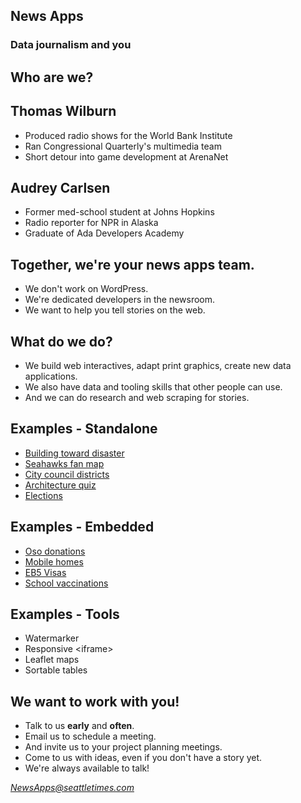 <div class="reveal">
<div class="slides">

<section>

## News Apps

### Data journalism and you

</section>

<section>

## Who are we?

</section>

<section>

## Thomas Wilburn

* Produced radio shows for the World Bank Institute
* Ran Congressional Quarterly's multimedia team
* Short detour into game development at ArenaNet

</section>

<section>

## Audrey Carlsen

* Former med-school student at Johns Hopkins
* Radio reporter for NPR in Alaska
* Graduate of Ada Developers Academy

</section>

<section>

## Together, we're your news apps team.

* We don't work on WordPress.
* We're dedicated developers in the newsroom.
* We want to help you tell stories on the web.

</section>

<section>

## What do we do?

* We build web interactives, adapt print graphics, create new data applications.
* We also have data and tooling skills that other people can use.
* And we can do research and web scraping for stories.

</section>

<section>

## Examples - Standalone

* [Building toward disaster](http://projects.seattletimes.com/2014/building-toward-disaster/)
* [Seahawks fan map](http://projects.seattletimes.com/2014/hawks-fan-map/)
* [City council districts](http://projects.seattletimes.com/2015/council-district-map/)
* [Architecture quiz](http://projects.seattletimes.com/2015/seattle-architecture-quiz/)
* [Elections](http://projects.seattletimes.com/2014/elections/)

</section>

<section>

## Examples - Embedded

* [Oso donations](http://www.seattletimes.com/seattle-news/millions-in-donations-help-ease-burden-in-oso-slide-communities/)
* [Mobile homes](http://www.seattletimes.com/business/real-estate/the-mobile-home-trap-how-a-warren-buffett-empire-preys-on-the-poor/)
* [EB5 Visas](http://www.seattletimes.com/business/boeing-aerospace/low-wages-for-aerospace-workers-despite-tax-breaks-for-employers/)
* [School vaccinations](http://blogs.seattletimes.com/fyi-guy/2015/02/04/explore-this-vaccine-exemption-rates-for-every-washington-school/)

</section>

<section>

## Examples - Tools

* Watermarker
* Responsive &lt;iframe&gt;
* Leaflet maps
* Sortable tables

</section>

<section>

## We want to work with you!

* Talk to us **early** and **often**.
* Email us to schedule a meeting. 
* And invite us to your project planning meetings.
* Come to us with ideas, even if you don't have a story yet.
* We're always available to talk!

*NewsApps@seattletimes.com*

</section>

</div>
</div>